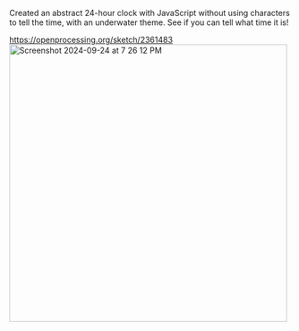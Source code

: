 Created an abstract 24-hour clock with JavaScript without using characters to tell the time, with an underwater theme. See if you can tell what time it is!

https://openprocessing.org/sketch/2361483
<img width="496" alt="Screenshot 2024-09-24 at 7 26 12 PM" src="https://github.com/user-attachments/assets/ac98ce38-e450-46b5-9e60-257930575b36">
